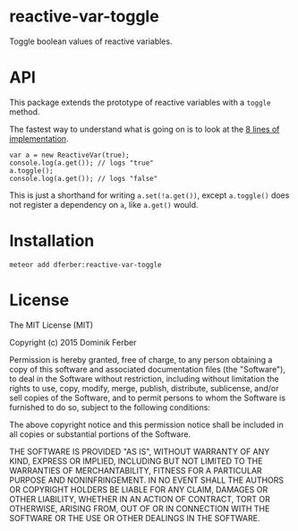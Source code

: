 # reactive-var-toggle
Toggle boolean values of reactive variables.

# API
This package extends the prototype of reactive variables with a `toggle` method.

The fastest way to understand what is going on is to look at the [8 lines of implementation](https://github.com/dferber90/meteor-reactive-var-toggle/blob/master/toggle.js#L5-L12).

```
var a = new ReactiveVar(true);
console.log(a.get()); // logs "true"
a.toggle();
console.log(a.get()); // logs "false"
```

This is just a shorthand for writing `a.set(!a.get())`,
except `a.toggle()` does not register a dependency on `a`, like `a.get()` would.


# Installation
`meteor add dferber:reactive-var-toggle`



# License
The MIT License (MIT)

Copyright (c) 2015 Dominik Ferber

Permission is hereby granted, free of charge, to any person obtaining a copy
of this software and associated documentation files (the "Software"), to deal
in the Software without restriction, including without limitation the rights
to use, copy, modify, merge, publish, distribute, sublicense, and/or sell
copies of the Software, and to permit persons to whom the Software is
furnished to do so, subject to the following conditions:

The above copyright notice and this permission notice shall be included in all
copies or substantial portions of the Software.

THE SOFTWARE IS PROVIDED "AS IS", WITHOUT WARRANTY OF ANY KIND, EXPRESS OR
IMPLIED, INCLUDING BUT NOT LIMITED TO THE WARRANTIES OF MERCHANTABILITY,
FITNESS FOR A PARTICULAR PURPOSE AND NONINFRINGEMENT. IN NO EVENT SHALL THE
AUTHORS OR COPYRIGHT HOLDERS BE LIABLE FOR ANY CLAIM, DAMAGES OR OTHER
LIABILITY, WHETHER IN AN ACTION OF CONTRACT, TORT OR OTHERWISE, ARISING FROM,
OUT OF OR IN CONNECTION WITH THE SOFTWARE OR THE USE OR OTHER DEALINGS IN THE
SOFTWARE.
